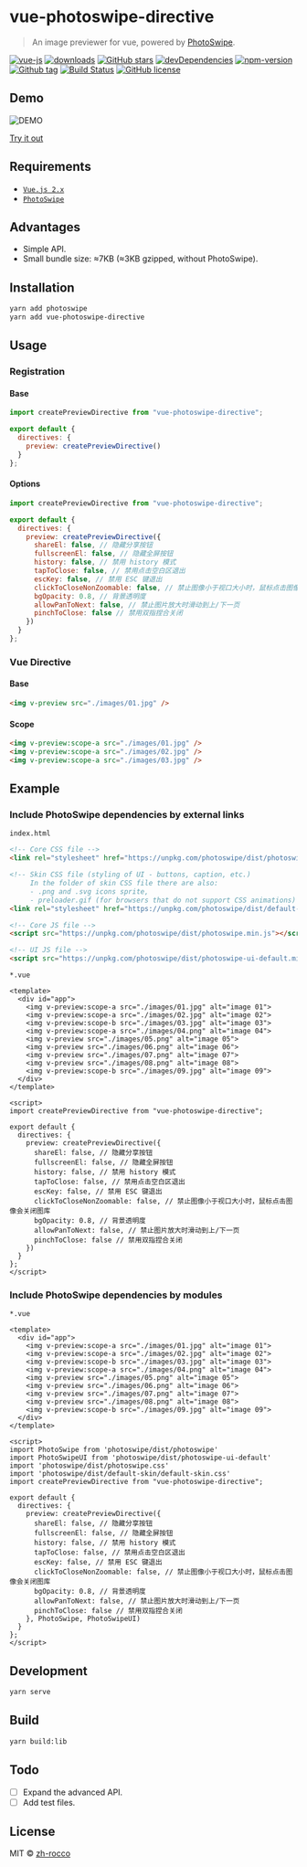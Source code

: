 # vue-photoswipe-directive

> An image previewer for vue, powered by [PhotoSwipe](https://github.com/dimsemenov/PhotoSwipe).

[![vue-js](https://img.shields.io/badge/vue.js-2.x-brightgreen.svg?maxAge=604800)](https://vuejs.org/)
[![downloads](https://img.shields.io/npm/dt/vue-photoswipe-directive.svg)](http://npm-stats.com/~packages/vue-photoswipe-directive)
[![GitHub stars](https://img.shields.io/github/stars/zh-rocco/vue-photoswipe-directive.svg)](https://github.com/zh-rocco/vue-photoswipe-directive/stargazers)
[![devDependencies](https://img.shields.io/david/dev/zh-rocco/vue-photoswipe-directive.svg)](https://david-dm.org/zh-rocco/vue-photoswipe-directive?type=dev)
[![npm-version](https://img.shields.io/npm/v/vue-photoswipe-directive.svg?maxAge=3600)](https://www.npmjs.com/package/vue-photoswipe-directive)
[![Github tag](https://img.shields.io/github/tag/zh-rocco/vue-photoswipe-directive.svg?maxAge=3600)](https://github.com/zh-rocco/vue-photoswipe-directive/)
[![Build Status](https://travis-ci.org/zh-rocco/vue-photoswipe-directive.svg?branch=master)](https://travis-ci.org/zh-rocco/vue-photoswipe-directive)
[![GitHub license](https://img.shields.io/github/license/zh-rocco/vue-photoswipe-directive.svg)](https://github.com/zh-rocco/vue-photoswipe-directive/blob/master/LICENSE)

## Demo

![DEMO](https://repository-images.githubusercontent.com/194109246/dc703a00-9b42-11e9-920a-e84b3b3b7ac3)

[Try it out](https://zh-rocco.github.io/vue-photoswipe-directive/)

## Requirements

- [`Vue.js 2.x`](https://cn.vuejs.org/)
- [`PhotoSwipe`](https://github.com/dimsemenov/PhotoSwipe)

## Advantages

- Simple API.
- Small bundle size: ≈7KB (≈3KB gzipped, without PhotoSwipe).

## Installation

```bash
yarn add photoswipe
yarn add vue-photoswipe-directive
```

## Usage

### Registration

#### Base

```js
import createPreviewDirective from "vue-photoswipe-directive";

export default {
  directives: {
    preview: createPreviewDirective()
  }
};
```

#### Options

```js
import createPreviewDirective from "vue-photoswipe-directive";

export default {
  directives: {
    preview: createPreviewDirective({
      shareEl: false, // 隐藏分享按钮
      fullscreenEl: false, // 隐藏全屏按钮
      history: false, // 禁用 history 模式
      tapToClose: false, // 禁用点击空白区退出
      escKey: false, // 禁用 ESC 键退出
      clickToCloseNonZoomable: false, // 禁止图像小于视口大小时，鼠标点击图像会关闭图库
      bgOpacity: 0.8, // 背景透明度
      allowPanToNext: false, // 禁止图片放大时滑动到上/下一页
      pinchToClose: false // 禁用双指捏合关闭
    })
  }
};
```

### Vue Directive

#### Base

```html
<img v-preview src="./images/01.jpg" />
```

#### Scope

```html
<img v-preview:scope-a src="./images/01.jpg" />
<img v-preview:scope-a src="./images/02.jpg" />
<img v-preview:scope-a src="./images/03.jpg" />
```

## Example

### Include PhotoSwipe dependencies by external links

`index.html`

```html
<!-- Core CSS file -->
<link rel="stylesheet" href="https://unpkg.com/photoswipe/dist/photoswipe.css" />

<!-- Skin CSS file (styling of UI - buttons, caption, etc.)
     In the folder of skin CSS file there are also:
     - .png and .svg icons sprite, 
     - preloader.gif (for browsers that do not support CSS animations) -->
<link rel="stylesheet" href="https://unpkg.com/photoswipe/dist/default-skin/default-skin.css" />

<!-- Core JS file -->
<script src="https://unpkg.com/photoswipe/dist/photoswipe.min.js"></script>

<!-- UI JS file -->
<script src="https://unpkg.com/photoswipe/dist/photoswipe-ui-default.min.js"></script>
```

`*.vue`

```vue
<template>
  <div id="app">
    <img v-preview:scope-a src="./images/01.jpg" alt="image 01">
    <img v-preview:scope-a src="./images/02.jpg" alt="image 02">
    <img v-preview:scope-b src="./images/03.jpg" alt="image 03">
    <img v-preview:scope-a src="./images/04.png" alt="image 04">
    <img v-preview src="./images/05.png" alt="image 05">
    <img v-preview src="./images/06.png" alt="image 06">
    <img v-preview src="./images/07.png" alt="image 07">
    <img v-preview src="./images/08.png" alt="image 08">
    <img v-preview:scope-b src="./images/09.jpg" alt="image 09">
  </div>
</template>

<script>
import createPreviewDirective from "vue-photoswipe-directive";

export default {
  directives: {
    preview: createPreviewDirective({
      shareEl: false, // 隐藏分享按钮
      fullscreenEl: false, // 隐藏全屏按钮
      history: false, // 禁用 history 模式
      tapToClose: false, // 禁用点击空白区退出
      escKey: false, // 禁用 ESC 键退出
      clickToCloseNonZoomable: false, // 禁止图像小于视口大小时，鼠标点击图像会关闭图库
      bgOpacity: 0.8, // 背景透明度
      allowPanToNext: false, // 禁止图片放大时滑动到上/下一页
      pinchToClose: false // 禁用双指捏合关闭
    })
  }
};
</script>
```

### Include PhotoSwipe dependencies by modules

`*.vue`

```vue
<template>
  <div id="app">
    <img v-preview:scope-a src="./images/01.jpg" alt="image 01">
    <img v-preview:scope-a src="./images/02.jpg" alt="image 02">
    <img v-preview:scope-b src="./images/03.jpg" alt="image 03">
    <img v-preview:scope-a src="./images/04.png" alt="image 04">
    <img v-preview src="./images/05.png" alt="image 05">
    <img v-preview src="./images/06.png" alt="image 06">
    <img v-preview src="./images/07.png" alt="image 07">
    <img v-preview src="./images/08.png" alt="image 08">
    <img v-preview:scope-b src="./images/09.jpg" alt="image 09">
  </div>
</template>

<script>
import PhotoSwipe from 'photoswipe/dist/photoswipe'
import PhotoSwipeUI from 'photoswipe/dist/photoswipe-ui-default'
import 'photoswipe/dist/photoswipe.css'
import 'photoswipe/dist/default-skin/default-skin.css'
import createPreviewDirective from "vue-photoswipe-directive";

export default {
  directives: {
    preview: createPreviewDirective({
      shareEl: false, // 隐藏分享按钮
      fullscreenEl: false, // 隐藏全屏按钮
      history: false, // 禁用 history 模式
      tapToClose: false, // 禁用点击空白区退出
      escKey: false, // 禁用 ESC 键退出
      clickToCloseNonZoomable: false, // 禁止图像小于视口大小时，鼠标点击图像会关闭图库
      bgOpacity: 0.8, // 背景透明度
      allowPanToNext: false, // 禁止图片放大时滑动到上/下一页
      pinchToClose: false // 禁用双指捏合关闭
    }, PhotoSwipe, PhotoSwipeUI)
  }
};
</script>
```

## Development

```bash
yarn serve
```

## Build

```bash
yarn build:lib
```

## Todo

- [ ] Expand the advanced API. 
- [ ] Add test files.

## License

MIT © [zh-rocco](https://github.com/zh-rocco)
